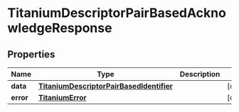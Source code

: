 

# TitaniumDescriptorPairBasedAcknowledgeResponse


## Properties

| Name | Type | Description | Notes |
|------------ | ------------- | ------------- | -------------|
|**data** | [**TitaniumDescriptorPairBasedIdentifier**](TitaniumDescriptorPairBasedIdentifier.md) |  |  [optional] |
|**error** | [**TitaniumError**](TitaniumError.md) |  |  [optional] |



